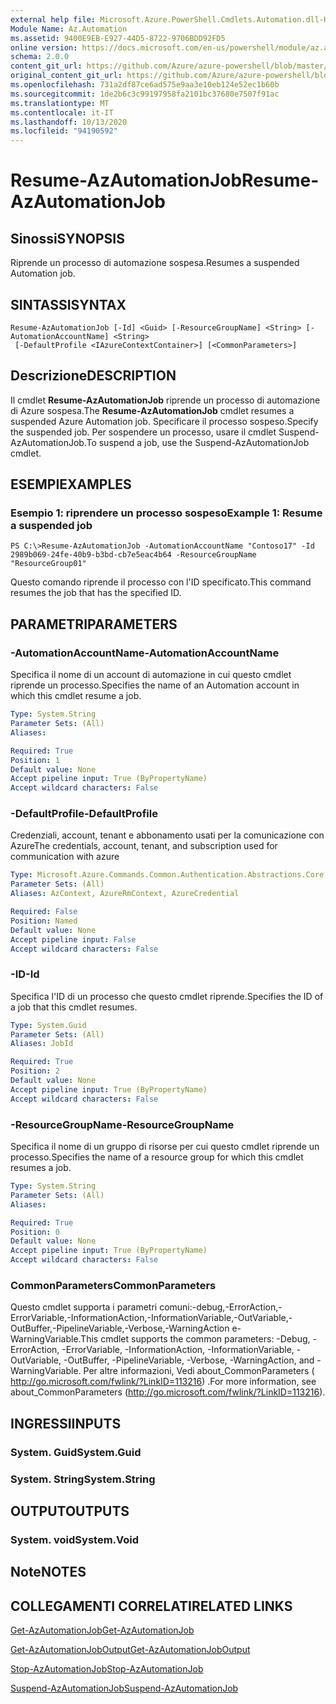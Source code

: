 ```yaml
---
external help file: Microsoft.Azure.PowerShell.Cmdlets.Automation.dll-Help.xml
Module Name: Az.Automation
ms.assetid: 9400E9EB-E927-44D5-8722-9706BDD92FD5
online version: https://docs.microsoft.com/en-us/powershell/module/az.automation/resume-azautomationjob
schema: 2.0.0
content_git_url: https://github.com/Azure/azure-powershell/blob/master/src/Automation/Automation/help/Resume-AzAutomationJob.md
original_content_git_url: https://github.com/Azure/azure-powershell/blob/master/src/Automation/Automation/help/Resume-AzAutomationJob.md
ms.openlocfilehash: 731a2df87ce6ad575e9aa3e10eb124e52ec1b60b
ms.sourcegitcommit: 1de2b6c3c99197958fa2101bc37680e7507f91ac
ms.translationtype: MT
ms.contentlocale: it-IT
ms.lasthandoff: 10/13/2020
ms.locfileid: "94190592"
---
```

# <span data-ttu-id="1dc90-101">Resume-AzAutomationJob</span><span class="sxs-lookup"><span data-stu-id="1dc90-101">Resume-AzAutomationJob</span></span>

## <span data-ttu-id="1dc90-102">Sinossi</span><span class="sxs-lookup"><span data-stu-id="1dc90-102">SYNOPSIS</span></span>
<span data-ttu-id="1dc90-103">Riprende un processo di automazione sospesa.</span><span class="sxs-lookup"><span data-stu-id="1dc90-103">Resumes a suspended Automation job.</span></span>

## <span data-ttu-id="1dc90-104">SINTASSI</span><span class="sxs-lookup"><span data-stu-id="1dc90-104">SYNTAX</span></span>

```
Resume-AzAutomationJob [-Id] <Guid> [-ResourceGroupName] <String> [-AutomationAccountName] <String>
 [-DefaultProfile <IAzureContextContainer>] [<CommonParameters>]
```

## <span data-ttu-id="1dc90-105">Descrizione</span><span class="sxs-lookup"><span data-stu-id="1dc90-105">DESCRIPTION</span></span>
<span data-ttu-id="1dc90-106">Il cmdlet **Resume-AzAutomationJob** riprende un processo di automazione di Azure sospesa.</span><span class="sxs-lookup"><span data-stu-id="1dc90-106">The **Resume-AzAutomationJob** cmdlet resumes a suspended Azure Automation job.</span></span>
<span data-ttu-id="1dc90-107">Specificare il processo sospeso.</span><span class="sxs-lookup"><span data-stu-id="1dc90-107">Specify the suspended job.</span></span>
<span data-ttu-id="1dc90-108">Per sospendere un processo, usare il cmdlet Suspend-AzAutomationJob.</span><span class="sxs-lookup"><span data-stu-id="1dc90-108">To suspend a job, use the Suspend-AzAutomationJob cmdlet.</span></span>

## <span data-ttu-id="1dc90-109">ESEMPI</span><span class="sxs-lookup"><span data-stu-id="1dc90-109">EXAMPLES</span></span>

### <span data-ttu-id="1dc90-110">Esempio 1: riprendere un processo sospeso</span><span class="sxs-lookup"><span data-stu-id="1dc90-110">Example 1: Resume a suspended job</span></span>
```
PS C:\>Resume-AzAutomationJob -AutomationAccountName "Contoso17" -Id 2989b069-24fe-40b9-b3bd-cb7e5eac4b64 -ResourceGroupName "ResourceGroup01"
```

<span data-ttu-id="1dc90-111">Questo comando riprende il processo con l'ID specificato.</span><span class="sxs-lookup"><span data-stu-id="1dc90-111">This command resumes the job that has the specified ID.</span></span>

## <span data-ttu-id="1dc90-112">PARAMETRI</span><span class="sxs-lookup"><span data-stu-id="1dc90-112">PARAMETERS</span></span>

### <span data-ttu-id="1dc90-113">-AutomationAccountName</span><span class="sxs-lookup"><span data-stu-id="1dc90-113">-AutomationAccountName</span></span>
<span data-ttu-id="1dc90-114">Specifica il nome di un account di automazione in cui questo cmdlet riprende un processo.</span><span class="sxs-lookup"><span data-stu-id="1dc90-114">Specifies the name of an Automation account in which this cmdlet resume a job.</span></span>

```yaml
Type: System.String
Parameter Sets: (All)
Aliases:

Required: True
Position: 1
Default value: None
Accept pipeline input: True (ByPropertyName)
Accept wildcard characters: False
```

### <span data-ttu-id="1dc90-115">-DefaultProfile</span><span class="sxs-lookup"><span data-stu-id="1dc90-115">-DefaultProfile</span></span>
<span data-ttu-id="1dc90-116">Credenziali, account, tenant e abbonamento usati per la comunicazione con Azure</span><span class="sxs-lookup"><span data-stu-id="1dc90-116">The credentials, account, tenant, and subscription used for communication with azure</span></span>

```yaml
Type: Microsoft.Azure.Commands.Common.Authentication.Abstractions.Core.IAzureContextContainer
Parameter Sets: (All)
Aliases: AzContext, AzureRmContext, AzureCredential

Required: False
Position: Named
Default value: None
Accept pipeline input: False
Accept wildcard characters: False
```

### <span data-ttu-id="1dc90-117">-ID</span><span class="sxs-lookup"><span data-stu-id="1dc90-117">-Id</span></span>
<span data-ttu-id="1dc90-118">Specifica l'ID di un processo che questo cmdlet riprende.</span><span class="sxs-lookup"><span data-stu-id="1dc90-118">Specifies the ID of a job that this cmdlet resumes.</span></span>

```yaml
Type: System.Guid
Parameter Sets: (All)
Aliases: JobId

Required: True
Position: 2
Default value: None
Accept pipeline input: True (ByPropertyName)
Accept wildcard characters: False
```

### <span data-ttu-id="1dc90-119">-ResourceGroupName</span><span class="sxs-lookup"><span data-stu-id="1dc90-119">-ResourceGroupName</span></span>
<span data-ttu-id="1dc90-120">Specifica il nome di un gruppo di risorse per cui questo cmdlet riprende un processo.</span><span class="sxs-lookup"><span data-stu-id="1dc90-120">Specifies the name of a resource group for which this cmdlet resumes a job.</span></span>

```yaml
Type: System.String
Parameter Sets: (All)
Aliases:

Required: True
Position: 0
Default value: None
Accept pipeline input: True (ByPropertyName)
Accept wildcard characters: False
```

### <span data-ttu-id="1dc90-121">CommonParameters</span><span class="sxs-lookup"><span data-stu-id="1dc90-121">CommonParameters</span></span>
<span data-ttu-id="1dc90-122">Questo cmdlet supporta i parametri comuni:-debug,-ErrorAction,-ErrorVariable,-InformationAction,-InformationVariable,-OutVariable,-OutBuffer,-PipelineVariable,-Verbose,-WarningAction e-WarningVariable.</span><span class="sxs-lookup"><span data-stu-id="1dc90-122">This cmdlet supports the common parameters: -Debug, -ErrorAction, -ErrorVariable, -InformationAction, -InformationVariable, -OutVariable, -OutBuffer, -PipelineVariable, -Verbose, -WarningAction, and -WarningVariable.</span></span> <span data-ttu-id="1dc90-123">Per altre informazioni, Vedi about_CommonParameters ( http://go.microsoft.com/fwlink/?LinkID=113216) .</span><span class="sxs-lookup"><span data-stu-id="1dc90-123">For more information, see about_CommonParameters (http://go.microsoft.com/fwlink/?LinkID=113216).</span></span>

## <span data-ttu-id="1dc90-124">INGRESSI</span><span class="sxs-lookup"><span data-stu-id="1dc90-124">INPUTS</span></span>

### <span data-ttu-id="1dc90-125">System. Guid</span><span class="sxs-lookup"><span data-stu-id="1dc90-125">System.Guid</span></span>

### <span data-ttu-id="1dc90-126">System. String</span><span class="sxs-lookup"><span data-stu-id="1dc90-126">System.String</span></span>

## <span data-ttu-id="1dc90-127">OUTPUT</span><span class="sxs-lookup"><span data-stu-id="1dc90-127">OUTPUTS</span></span>

### <span data-ttu-id="1dc90-128">System. void</span><span class="sxs-lookup"><span data-stu-id="1dc90-128">System.Void</span></span>

## <span data-ttu-id="1dc90-129">Note</span><span class="sxs-lookup"><span data-stu-id="1dc90-129">NOTES</span></span>

## <span data-ttu-id="1dc90-130">COLLEGAMENTI CORRELATI</span><span class="sxs-lookup"><span data-stu-id="1dc90-130">RELATED LINKS</span></span>

[<span data-ttu-id="1dc90-131">Get-AzAutomationJob</span><span class="sxs-lookup"><span data-stu-id="1dc90-131">Get-AzAutomationJob</span></span>](./Get-AzAutomationJob.md)

[<span data-ttu-id="1dc90-132">Get-AzAutomationJobOutput</span><span class="sxs-lookup"><span data-stu-id="1dc90-132">Get-AzAutomationJobOutput</span></span>](./Get-AzAutomationJobOutput.md)

[<span data-ttu-id="1dc90-133">Stop-AzAutomationJob</span><span class="sxs-lookup"><span data-stu-id="1dc90-133">Stop-AzAutomationJob</span></span>](./Stop-AzAutomationJob.md)

[<span data-ttu-id="1dc90-134">Suspend-AzAutomationJob</span><span class="sxs-lookup"><span data-stu-id="1dc90-134">Suspend-AzAutomationJob</span></span>](./Suspend-AzAutomationJob.md)


